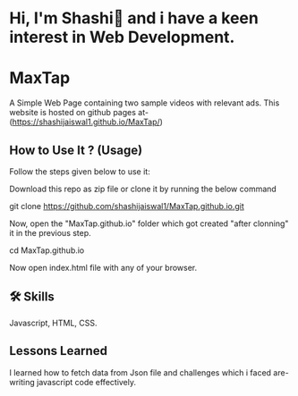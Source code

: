 
# Hi,  I'm Shashi👋 and i have a keen interest in Web Development. 


# MaxTap

A Simple Web Page containing two sample videos with relevant ads.
This website is hosted on github pages at-(https://shashijaiswal1.github.io/MaxTap/)

## How to Use It ? (Usage)
Follow the steps given below to use it:

Download this repo as zip file or clone it by running the below command

git clone https://github.com/shashijaiswal1/MaxTap.github.io.git

Now, open the "MaxTap.github.io" folder which got created "after clonning" it in the previous step.

cd MaxTap.github.io

Now open index.html file with any of your browser.





## 🛠 Skills
Javascript, HTML, CSS.


## Lessons Learned

I learned how to fetch data from Json file and challenges which i faced are-
writing javascript code effectively.

